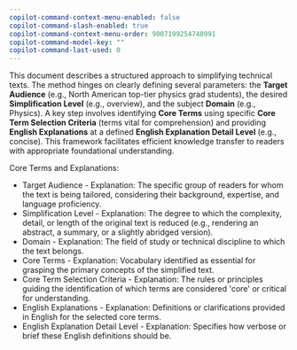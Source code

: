 ```yaml
---
copilot-command-context-menu-enabled: false
copilot-command-slash-enabled: true
copilot-command-context-menu-order: 9007199254740991
copilot-command-model-key: ""
copilot-command-last-used: 0
---
```

This document describes a structured approach to simplifying technical texts. The method hinges on clearly defining several parameters: the **Target Audience** (e.g., North American top-tier physics grad students), the desired **Simplification Level** (e.g., overview), and the subject **Domain** (e.g., Physics). A key step involves identifying **Core Terms** using specific **Core Term Selection Criteria** (terms vital for comprehension) and providing **English Explanations** at a defined **English Explanation Detail Level** (e.g., concise). This framework facilitates efficient knowledge transfer to readers with appropriate foundational understanding.

Core Terms and Explanations:
- Target Audience - Explanation: The specific group of readers for whom the text is being tailored, considering their background, expertise, and language proficiency.
- Simplification Level - Explanation: The degree to which the complexity, detail, or length of the original text is reduced (e.g., rendering an abstract, a summary, or a slightly abridged version).
- Domain - Explanation: The field of study or technical discipline to which the text belongs.
- Core Terms - Explanation: Vocabulary identified as essential for grasping the primary concepts of the simplified text.
- Core Term Selection Criteria - Explanation: The rules or principles guiding the identification of which terms are considered 'core' or critical for understanding.
- English Explanations - Explanation: Definitions or clarifications provided in English for the selected core terms.
- English Explanation Detail Level - Explanation: Specifies how verbose or brief these English definitions should be.